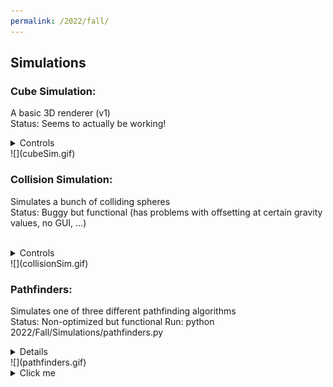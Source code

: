 ```yaml
---
permalink: /2022/fall/
---
```

## Simulations
### Cube Simulation:
A basic 3D renderer (v1)  
Status: Seems to actually be working!  
<details>
    <summary>Controls</summary>
    <p>
        To run: python 2022/Fall/Simulations/cube_sim/cube_sim.py<br>
        In GUI:<br><ul>
        <li>Space - Enter cube</li>
        <li>Shift/Ctrl - Layer up/down</li>
        <li>Escape - Exit GUI to simulation</li>
        </ul>In simulation:<br><ul>
        <li>Up/Down - Rotate static x</li>
        <li>Right/Left - Rotate dynamic y</li>
    </ul></p>
</details>
![](cubeSim.gif)


### Collision Simulation:
Simulates a bunch of colliding spheres  
Status: Buggy but functional (has problems with offsetting at certain gravity values, no GUI, ...)  
&nbsp;<details><summary>Controls</summary><p>
    >To run: python 2022/Fall/Simulations/collision_sim.py  
    >In simulation:  
    * 0-9 controls gravity value (0-0.9 sg's)
</p></details>
![](collisionSim.gif)


### Pathfinders:
Simulates one of three different pathfinding algorithms  
Status: Non-optimized but functional
Run: python 2022/Fall/Simulations/pathfinders.py  
<details>

    <summary>Controls</summary>
    
    To run: python 2022/Fall/Simulations/collision_sim.py  

</details>
![](pathfinders.gif)



<details>
  <summary>Click me</summary>
  
  <p>

  ### Heading
  1. Foo
  2. Bar
     * Baz
     * Qux

  ### Some Javascript
  ```js
  function logSomething(something) {
    console.log('Something', something);
  }
  ```
  </p>
</details>